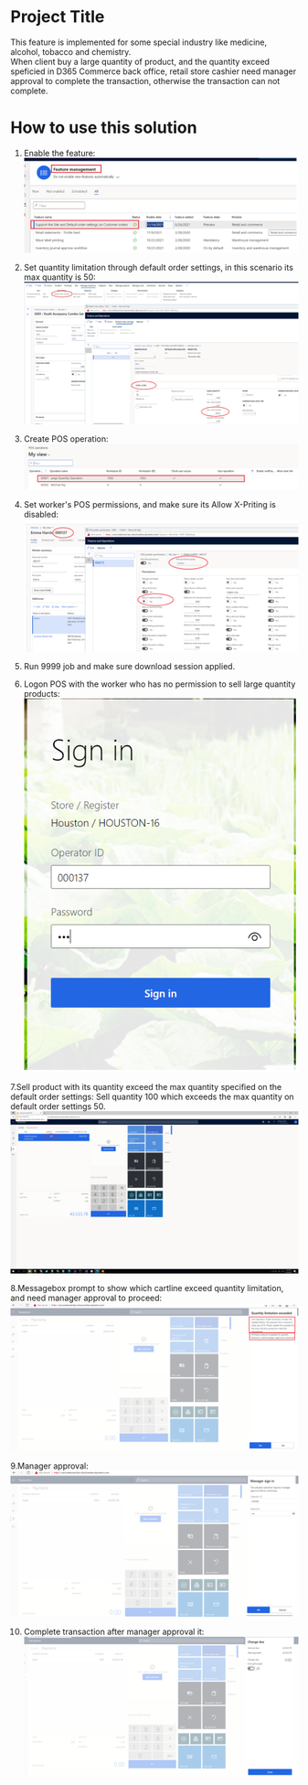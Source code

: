 
# Project Title

This feature is implemented for some special industry like medicine, alcohol, tobacco and chemistry.  
When client buy a large quantity of product, and the quantity exceed speficied in D365 Commerce back office, retail store cashier need manager approval to complete the transaction, otherwise the transaction can not complete.

# How to use this solution

1. Enable the feature:
   ![Alt text](https://github.com/zhangguanghuib/POS_Extension/blob/main/CWExtensions/Images/1-EnableFeature.png?raw=true "Optional title")

2. Set quantity limitation through default order settings, in this scenario its max quantity is 50:
   ![Alt text](https://github.com/zhangguanghuib/POS_Extension/blob/main/CWExtensions/Images/2-SetDefaultOrderSettings.png?raw=true "Optional title")
   
3. Create POS operation:
   ![Alt text](https://github.com/zhangguanghuib/POS_Extension/blob/main/CWExtensions/Images/3-CreatePOSOperations.png?raw=true "Optional title")
   
4. Set worker's POS permissions, and make sure its Allow X-Priting is disabled:
   ![Alt text](https://github.com/zhangguanghuib/POS_Extension/blob/main/CWExtensions/Images/4-SetPOSPermission.png?raw=true "Optional title")
   
5. Run 9999 job and make sure download session applied.
6. Logon POS with the worker who has no permission to sell large quantity products:
   ![Alt text](https://github.com/zhangguanghuib/POS_Extension/blob/main/CWExtensions/Images/5-LogInPOS.png?raw=true "Optional title")
   
7.Sell product with its quantity exceed the max quantity specified on the default order settings:
  Sell quantity 100 which exceeds the max quantity on default order settings 50.
  ![Alt text](https://github.com/zhangguanghuib/POS_Extension/blob/main/CWExtensions/Images/6-SellLargeQuantityOnPOS.png?raw=true "Optional title")
  
8.Messagebox prompt to show which cartline exceed quantity limitation, and need manager approval to proceed:
  ![Alt text](https://github.com/zhangguanghuib/POS_Extension/blob/main/CWExtensions/Images/7-MessageNeedManagerApproval.png?raw=true "Optional title")
  
9.Manager approval:
  ![Alt text](https://github.com/zhangguanghuib/POS_Extension/blob/main/CWExtensions/Images/8-ManagerApproval.png?raw=true "Optional title")
  
10. Complete transaction after manager approval it:
   ![Alt text](https://github.com/zhangguanghuib/POS_Extension/blob/main/CWExtensions/Images/9-CompleteTransaction.png?raw=true "Optional title")
